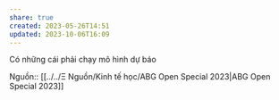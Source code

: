 ```yaml
---
share: true
created: 2023-05-26T14:51
updated: 2023-10-06T16:09
---
```

Có những cái phải chạy mô hình dự báo

Nguồn:: [[../../Ξ Nguồn/Kinh tế học/ABG Open Special 2023|ABG Open Special 2023]]
